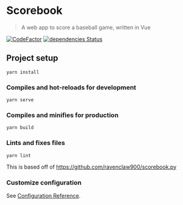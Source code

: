 # Scorebook

> A web app to score a baseball game, written in Vue

[![CodeFactor](https://www.codefactor.io/repository/github/ravenclaw900/scorebook/badge)](https://www.codefactor.io/repository/github/ravenclaw900/scorebook)
[![dependencies Status](https://status.david-dm.org/gh/ravenclaw900/scorebook.svg)](https://david-dm.org/ravenclaw900/scorebook)

## Project setup
```
yarn install
```

### Compiles and hot-reloads for development
```
yarn serve
```

### Compiles and minifies for production
```
yarn build
```

### Lints and fixes files
```
yarn lint
```

This is based off of https://github.com/ravenclaw900/scorebook.py

### Customize configuration
See [Configuration Reference](https://cli.vuejs.org/config/).
